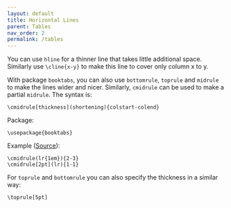```yaml
---
layout: default
title: Horizontal Lines
parent: Tables
nav_order: 2
permalink: /tables
---
```


You can use `hline` for a thinner line that takes little additional space. Similarly use `\cline{x-y}` to make this line to cover only column x to y. 

With package `booktabs`, you can also use `bottomrule`, `toprule` and `midrule` to make the lines wider and nicer. Similarly, `cmidrule` can be used to make a partial `midrule`. The syntax is:

```
\cmidrule[thickness](shortening){colstart-colend}
```

Package:

```
\usepackage{booktabs}
```

Example ([Source](https://tex.stackexchange.com/questions/116474/midrule-that-extends-only-over-some-of-the-columns-in-booktabs)):

```
\cmidrule(lr{1em}){2-3}
\cmidrule[2pt](lr){1-1}
```

For `toprule` and `bottomrule` you can also specify the thickness in a similar way:

```
\toprule[5pt]
```

